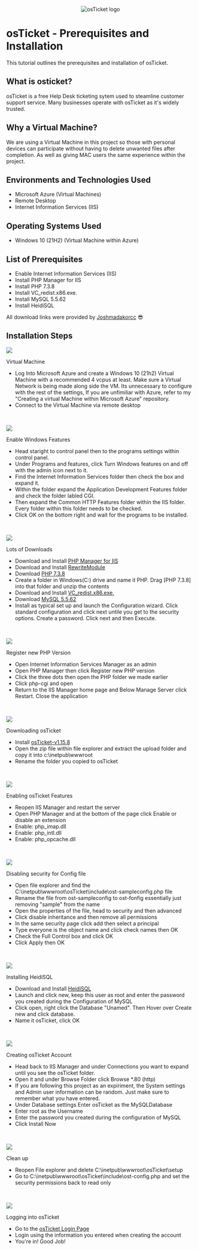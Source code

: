 <p align="center">
<img src="https://i.imgur.com/Clzj7Xs.png" alt="osTicket logo"/>
</p>

<h1>osTicket - Prerequisites and Installation</h1>
This tutorial outlines the prerequisites and installation of osTicket.<br />


<h2>What is osticket?</h2>

osTicket is a free Help Desk ticketing sytem used to steamline customer support service. Many businesses operate with osTicket as it's widely trusted.

<h2>Why a Virtual Machine?</h2>

We are using a Virtual Machine in this project so those with personal devices can participate without having to delete unwanted files after completion. As well as giving MAC users the same experience within the project.

<h2>Environments and Technologies Used</h2>

- Microsoft Azure (Virtual Machines)
- Remote Desktop
- Internet Information Services (IIS)

<h2>Operating Systems Used </h2>

- Windows 10</b> (21H2) (Virtual Machine within Azure)

<h2>List of Prerequisites</h2>

- Enable Internet Information Services (IIS)
- Install PHP Manager for IIS
- Install PHP 7.3.8
- Install VC_redist.x86.exe.
- Install MySQL 5.5.62
- Install HeidiSQL
  
All download links were provided by [Joshmadakorcc](https://github.com/joshmadakorcc) 😎

<h2>Installation Steps</h2>

<p>
<img src="https://i.imgur.com/GgiQvM3.png"/>
</p>
<p>
</h2> Virtual Machine </h2>

- Log Into Microsoft Azure and create a Windows 10 (21h2) Virtual Machine with a recommended 4 vcpus at least. Make sure a Virtual Network is being made along side the VM. Its unnecessary to configure with the rest of the settings, If you are unfimiliar with Azure, refer to my "Creating a virtual Machine within Microsoft Azure" repository. 
- Connect to the Virtual Machine via remote desktop  
</p>
<br />

<p>
<img src="https://imgur.com/r1fN2Bc.png"
</p>
<p>
</h2> Enable Windows Features </h2>

- Head staright to control panel then to the programs settings within control panel.
- Under Programs and features, click Turn Windows features on and off with the admin icon next to it.
- Find the Internet Information Services folder then check the box and expand it.
- Within the folder expand the Application Development Features folder and check the folder labled CGI.
- Then expand the Common HTTP Features folder within the IIS folder. Every folder within this folder needs to be checked.
- Click OK on the bottom right and wait for the programs to be installed.
</p>
<br />

<p>
<img src="https://i.imgur.com/5Ja3Kp1.png"/>
</p>
<p>
</h2> Lots of Downloads </h2>

- Download and Install [PHP Manager for IIS](https://drive.google.com/file/d/1RHsNd4eWIOwaNpj3JW4vzzmzNUH86wY_/view?usp=share_link)
- Download and Install [RewriteModule ](https://drive.google.com/file/d/1tIK9GZBKj1JyUP87eewxgdNqn9pZmVmY/view?usp=share_link)
- Download [PHP 7.3.8](https://drive.google.com/file/d/1snNMtLdCOpMtkCyD4mvl9yOOmvVIp9fP/view?usp=share_link)
- Create a folder in Windows(C:) drive and name it PHP. Drag [PHP 7.3.8] into that folder and unzip the contents
- Download and Install [VC_redist.x86.exe.](https://drive.google.com/file/d/1s1OsGF3-ioO0_9LYizPRiVuIkb3lFJgH/view?usp=share_link)
- Download [MySQL 5.5.62](https://drive.google.com/file/d/1_OWh9p7VQLcrB0q_V7qT8yHl0xo5gv7z/view?usp=share_link)
- Install as typical set up and launch the Configuration wizard. Click standard configuration and click next untile you get to the security options. Create a password. Click next and then Execute.
</p>
<br />

<p>
<img src="https://i.imgur.com/zR7i3GN.png"/>
</p>
<p>
</h2> Register new PHP Version </h2>

- Open Internet Information Services Manager as an admin
- Open PHP Manager then click Register new PHP version
- Click the three dots then open the PHP folder we made earlier
- Click php-cgi and open
- Return to the IIS Manager home page and Below Manage Server click Restart. Close the application
</p>
<br />

<p>
<img src="https://imgur.com/VDf20UG.png"/>
</p>
<p>
</h2> Downloading osTicket </h2>

- Install [osTicket-v1.15.8](https://drive.google.com/file/d/1VeVXKlzHDRjeaVUL99ptq7qYbrbXdFxJ/view?usp=drive_link)
- Open the zip file within file explorer and extract the upload folder and copy it into c:\inetpub\wwwroot
- Rename the folder you copied to osTicket
</p>
<br />

<p>
<img src="https://imgur.com/9eGeJWp.png"/>
</p>
<p>
</h2> Enabling osTicket Features </h2>

- Reopen IIS Manager and restart the server
- Open PHP Manager and at the bottom of the page click Enable or disable an extension
- Enable: php_imap.dll
- Enable: php_intl.dll
- Enable: php_opcache.dll
</p>
<br />

<p>
<img src="https://imgur.com/NmMzq8b.png"/>
</p>
<p>
</h2> Disabling security for Config file </h2>

- Open file explorer and find the C:\inetpub\wwwroot\osTicket\include\ost-sampleconfig.php file
- Rename the file from ost-sampleconfig to ost-fonfig essentially just removing "sample" from the name
- Open the properties of the file, head to security and then advanced
- Click disable inheritance and then remove all permissions
- In the same security page click add then select a principal
- Type everyone is the object name and click check names then OK
- Check the Full Control box and click OK
- Click Apply then OK
</p>
<br />

<p>
<img src="https://i.imgur.com/CaqKPQc.png"/>
</p>
<p>
</h2> Installing HeidiSQL </h2>

- Download and Install [HeidiSQL](https://docs.google.com/document/d/1WovrX2DaS9xkfaSr4LXyB4YnnWpXIgPCMMbbfgHmGVw/edit)
- Launch and click new, keep this user as root and enter the password you created during the Configuration of MySQL
- Click open, right click the Database "Unamed". Then Hover over Create new and click database.
- Name it osTicket, click OK
  </p>
<br />

<p>
<img src="https://i.imgur.com/RUwoZeK.png"/>
</p>
<p>
</h2> Creating osTicket Account </h2>

- Head back to IIS Manager and under Connections you want to expand until you see the osTicket folder. 
- Open it and under Browse Folder click Browse *.80 (http)
- If you are following this project as an expiriment, the System settings and Admin user information can be random. Just make sure to remember what you have entered.
- Under Database settings Enter osTicket as the MySQLDatabase
- Enter root as the Username
- Enter the password you created during the configuration of MySQL
- Click Install Now
  </p>
<br />

<p>
<img src="https://i.imgur.com/eCEsLBx.png"/>
</p>
<p>
</h2> Clean up </h2>

- Reopen File explorer and delete C:\inetpub\wwwroot\osTicket\setup
- Go to C:\inetpub\wwwroot\osTicket\include\ost-config.php and set the security permissions back to read only
  </p>
<br />

<p>
<img src="https://imgur.com/nHqgAYG.png"/>
</p>
<p>
</h2> Logging into osTicket </h2>

- Go to the [osTicket Login Page](http://localhost/osTicket/scp/login.php)
- Login using the information you entered when creating the account
- You're in! Good Job!


